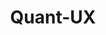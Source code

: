---
draft: false
title: Quant-UX
content:
  id: quant-ux
  name: Quant-UX
  website: https://quant-ux.com/
  short_description: Quant-UX is a prototyping tool to design, test and analyse your visual designs
---